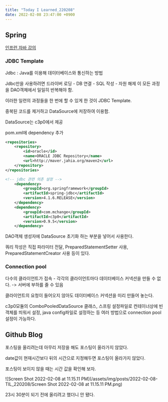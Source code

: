 ```yaml
---
title: "Today I Learned_220208"
date: 2022-02-08 23:47:00 +0900
---
```


## Spring
[인프런 자바 강의](https://www.inflearn.com/course/%EC%8A%A4%ED%94%84%EB%A7%81-%ED%94%84%EB%A0%88%EC%9E%84%EC%9B%8C%ED%81%AC_renew/dashboard)


### JDBC Template
Jdbc : Java를 이용해 데이터베이스와 통신하는 방법 

Jdbc만을 사용하려면 드라이버 로딩 - DB 연결 - SQL 작성 - 자원 해제 이 모든 과정을 DAO객체에서 일일히 반복해야 함.

이러한 일련의 과정들을 한 번에 할 수 있게 한 것이 JDBC Template.

중복된 코드를 제거하고 DataSource에 저장하여 이용함.

DataSource는 c3p0에서 제공 

pom.xml에 dependency 추가

```xml
<repositories>
    <repository>
        <id>oracle</id>
        <name>ORACLE JDBC Repository</name>
        <url>http://maver.jahia.org/maven2</url>
    </repository>
</repositories>

<!-- jdbc 관련 의존 설정 -->
    <dependency>
        <groupId>org.springframework</groupId>
        <artifactId>spring-jdbc</artifactId>
        <version>4.1.6.RELEASE</version>
    </dependency> 
    <dependency>
        <groupId>com.mchange</groupId>
        <artifactId>c3p0</artifactId>
        <version>0.9.5</version>
    </dependency> 
```

DAO객체 생성자에 DataSource 초기화 하는 부분을 넣어서 사용한다.

쿼리 작성은 직접 파라미터 전달, PreparedStatementSetter 사용, PreparedStatementCreator 사용 등이 있다.

### Connection pool
다수의 클라이언트가 접속 - 각각의 클라이언트마다 데이터베이스 커넥션을 만들 수 없다. -> 서버에 부하를 줄 수 있음

클라이언트의 요청이 들어오지 않아도 데이터베이스 커넥션을 미리 만들어 놓는다.

c3p0모듈의 ComboPooledDataSource 클래스, 스프링 설정파일로 컨테이너상에 빈 객체를 띄워서 설정, java config파일로 설정하는 등 여러 방법으로 connection pool 설정이 가능하다.


## Github Blog
포스팅을 올리려는데 아무리 저장을 해도 포스팅이 올라가지 않았다.

date값이 현재시간보다 뒤의 시간으로 지정해두면 포스팅이 올라가지 않았다.

포스팅이 보이지 않을 때는 시간 값을 확인해 보자. 

![Screen Shot 2022-02-08 at 11.15.11 PM](/assets/img/posts/2022-02-08-TIL_220208/Screen Shot 2022-02-08 at 11.15.11 PM.png)

23시 30분이 되기 전에 올리려고 했더니 안 됐다.